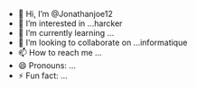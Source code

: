 - 👋 Hi, I’m @Jonathanjoe12
- 👀 I’m interested in ...harcker
- 🌱 I’m currently learning ...
- 💞️ I’m looking to collaborate on ...informatique
- 📫 How to reach me ...
- 😄 Pronouns: ...
- ⚡ Fun fact: ...

<!---
Jonathanjoe12/Jonathanjoe12 is a ✨ special ✨ repository because its `README.md` (this file) appears on your GitHub profile.
You can click the Preview link to take a look at your changes.
--->
